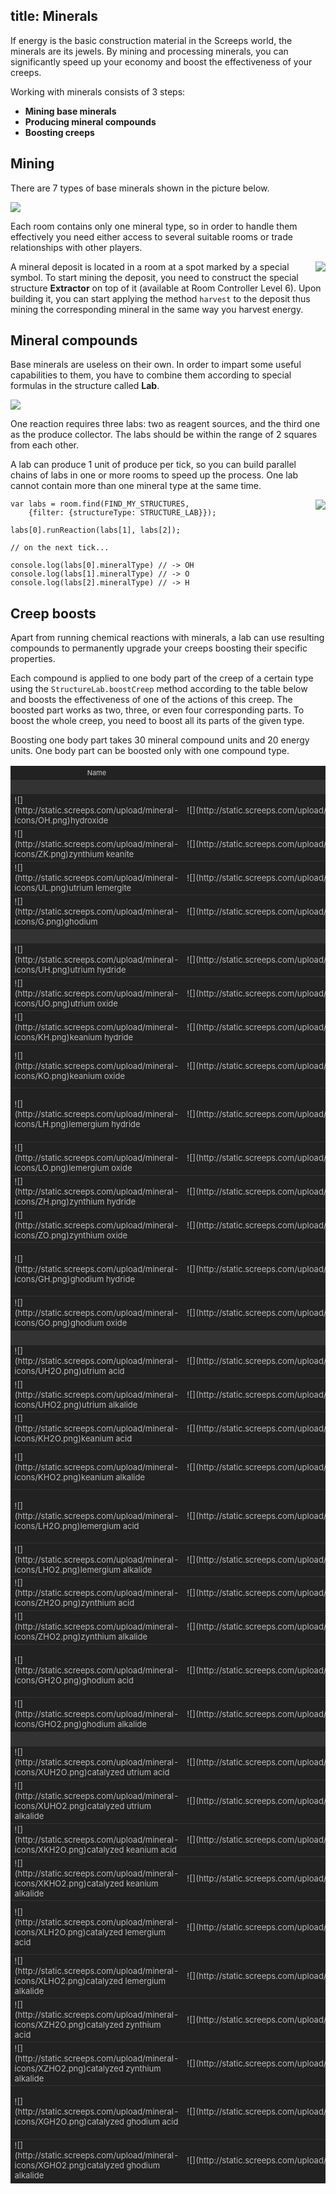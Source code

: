title: Minerals
---

If energy is the basic construction material in the Screeps world, the minerals are its jewels. By mining and processing minerals, you can significantly speed up your economy and boost the effectiveness of your creeps.

Working with minerals consists of 3 steps:

*   **Mining base minerals**
*   **Producing mineral compounds**
*   **Boosting creeps**

## Mining

There are 7 types of base minerals shown in the picture below.

![](img/minerals-01.png)
 
Each room contains only one mineral type, so in order to handle them effectively you need either access to several suitable rooms or trade relationships with other players.

<img src="img/mining_minerals.png" align="right">A mineral deposit is located in a room at a spot marked by a special symbol. To start mining the deposit, you need to construct the special structure **Extractor** on top of it (available at Room Controller Level 6). Upon building it, you can start applying the method `harvest` to the deposit thus mining the corresponding mineral in the same way you harvest energy.

## Mineral compounds

Base minerals are useless on their own. In order to impart some useful capabilities to them, you have to combine them according to special formulas in the structure called **Lab**.

![](img/minerals-02.png)

One reaction requires three labs: two as reagent sources, and the third one as the produce collector. The labs should be within the range of 2 squares from each other. 

A lab can produce 1 unit of produce per tick, so you can build parallel chains of labs in one or more rooms to speed up the process. One lab cannot contain more than one mineral type at the same time.

<img src="img/2016-03-09_10-32-33.gif" align="right">

    var labs = room.find(FIND_MY_STRUCTURES, 
        {filter: {structureType: STRUCTURE_LAB}});

    labs[0].runReaction(labs[1], labs[2]);

    // on the next tick...

    console.log(labs[0].mineralType) // -> OH
    console.log(labs[1].mineralType) // -> O
    console.log(labs[2].mineralType) // -> H

## Creep boosts

Apart from running chemical reactions with minerals, a lab can use resulting compounds to permanently upgrade your creeps boosting their specific properties.

Each compound is applied to one body part of the creep of a certain type using the `StructureLab.boostCreep` method according to the table below and boosts the effectiveness of one of the actions of this creep. The boosted part works as two, three, or even four corresponding parts. To boost the whole creep, you need to boost all its parts of the given type.

Boosting one body part takes 30 mineral compound units and 20 energy units. One body part can be boosted only with one compound type.

<style>
.minerals td {
    border-top: 1px solid #333;
    color: #bbb;
    background-color: #222;
    font-size: 13px;
}
@media (min-width: 1280px) {
    .minerals td:first-child {
        white-space: nowrap;
    }
}
.minerals td:nth-child(2) {
    white-space: nowrap;
}
.minerals td:nth-child(3) {
    text-align: center;
}
.minerals td:nth-child(4) {
    min-width: 87px;
}
.minerals code {
    background-color: #333;
    color: #eee;
    word-break: break-all;
}
.minerals img {
    margin-right: 5px;
    vertical-align: middle;
} 
.minerals__divider th {
    background-color: #333;
    color: #ffe099;
    text-align: center;
    font-size: 13px;
}
.minerals__head th {
    background-color: #222;
    color: #ccc;
    font-weight: normal !important;
    font-size: 11px;
}
</style>


<table class="minerals">
<colgroup>
<col></col>
<col></col>
<col></col>
<col></col>
</colgroup>
<tbody>
<tr class=minerals__head>
<th>Name</th>
<th>Formula</th>
<th>Time</th>
<th>Body part</th>
<th>Effect</th>
</tr>
<tr class=minerals__divider>
<th colspan="5" align="center">Base compounds</th>
</tr>
<tr>
<td>![](http://static.screeps.com/upload/mineral-icons/OH.png)hydroxide</td>
<td>![](http://static.screeps.com/upload/mineral-icons/H.png) + ![](http://static.screeps.com/upload/mineral-icons/O.png)</td>
<td>20</td>
<td>—</td>
<td>—</td>
</tr>
<tr>
<td>![](http://static.screeps.com/upload/mineral-icons/ZK.png)zynthium keanite</td>
<td>![](http://static.screeps.com/upload/mineral-icons/Z.png) + ![](http://static.screeps.com/upload/mineral-icons/K.png)</td>
<td>5</td>
<td>—</td>
<td>—</td>
</tr>
<tr>
<td>![](http://static.screeps.com/upload/mineral-icons/UL.png)utrium lemergite</td>
<td>![](http://static.screeps.com/upload/mineral-icons/U.png) + ![](http://static.screeps.com/upload/mineral-icons/L.png)</td>
<td>5</td>
<td>—</td>
<td>—</td>
</tr>
<tr>
<td>![](http://static.screeps.com/upload/mineral-icons/G.png)ghodium</td>
<td>![](http://static.screeps.com/upload/mineral-icons/ZK.png) + ![](http://static.screeps.com/upload/mineral-icons/UL.png)</td>
<td>5</td>
<td>—</td>
<td>—</td>
</tr>
<tr class=minerals__divider>
<th colspan="5" align="center">Tier 1 compounds</th>
</tr>
<tr>
<td>![](http://static.screeps.com/upload/mineral-icons/UH.png)utrium hydride</td>
<td>![](http://static.screeps.com/upload/mineral-icons/U.png) + ![](http://static.screeps.com/upload/mineral-icons/H.png)</td>
<td>10</td>
<td>`ATTACK`</td>
<td>+100% `attack` effectiveness</td>
</tr>
<tr>
<td>![](http://static.screeps.com/upload/mineral-icons/UO.png)utrium oxide</td>
<td>![](http://static.screeps.com/upload/mineral-icons/U.png) + ![](http://static.screeps.com/upload/mineral-icons/O.png)</td>
<td>10</td>
<td>`WORK`</td>
<td>+200% `harvest` effectiveness</td>
</tr>
<tr>
<td>![](http://static.screeps.com/upload/mineral-icons/KH.png)keanium hydride</td>
<td>![](http://static.screeps.com/upload/mineral-icons/K.png) + ![](http://static.screeps.com/upload/mineral-icons/H.png)</td>
<td>10</td>
<td>`CARRY`</td>
<td>+50 capacity</td>
</tr>
<tr>
<td>![](http://static.screeps.com/upload/mineral-icons/KO.png)keanium oxide</td>
<td>![](http://static.screeps.com/upload/mineral-icons/K.png) + ![](http://static.screeps.com/upload/mineral-icons/O.png)</td>
<td>10</td>
<td>`RANGED_ATTACK`</td>
<td>+100% `rangedAttack` and `rangedMassAttack` effectiveness</td>
</tr>
<tr>
<td>![](http://static.screeps.com/upload/mineral-icons/LH.png)lemergium hydride</td>
<td>![](http://static.screeps.com/upload/mineral-icons/L.png) + ![](http://static.screeps.com/upload/mineral-icons/H.png)</td>
<td>15</td>
<td>`WORK`</td>
<td>+50% `repair` and `build` effectiveness without increasing the energy cost</td>
</tr>
<tr>
<td>![](http://static.screeps.com/upload/mineral-icons/LO.png)lemergium oxide</td>
<td>![](http://static.screeps.com/upload/mineral-icons/L.png) + ![](http://static.screeps.com/upload/mineral-icons/O.png)</td>
<td>10</td>
<td>`HEAL`</td>
<td>+100% `heal` and `rangedHeal` effectiveness</td>
</tr>
<tr>
<td>![](http://static.screeps.com/upload/mineral-icons/ZH.png)zynthium hydride</td>
<td>![](http://static.screeps.com/upload/mineral-icons/Z.png) + ![](http://static.screeps.com/upload/mineral-icons/H.png)</td>
<td>20</td>
<td>`WORK`</td>
<td>+100% `dismantle` effectiveness</td>
</tr>
<tr>
<td>![](http://static.screeps.com/upload/mineral-icons/ZO.png)zynthium oxide</td>
<td>![](http://static.screeps.com/upload/mineral-icons/Z.png) + ![](http://static.screeps.com/upload/mineral-icons/O.png)</td>
<td>10</td>
<td>`MOVE`</td>
<td>+100% fatigue decrease speed</td>
</tr>
<tr>
<td>![](http://static.screeps.com/upload/mineral-icons/GH.png)ghodium hydride</td>
<td>![](http://static.screeps.com/upload/mineral-icons/G.png) + ![](http://static.screeps.com/upload/mineral-icons/H.png)</td>
<td>10</td>
<td>`WORK`</td>
<td>+50% `upgradeController` effectiveness without increasing the energy cost</td>
</tr>
<tr>
<td>![](http://static.screeps.com/upload/mineral-icons/GO.png)ghodium oxide</td>
<td>![](http://static.screeps.com/upload/mineral-icons/G.png) + ![](http://static.screeps.com/upload/mineral-icons/O.png)</td>
<td>10</td>
<td>`TOUGH`</td>
<td>-30% damage taken</td>
</tr>
<tr class=minerals__divider>
<th colspan="5" align="center">Tier 2 compounds</th>
</tr>
<tr>
<td>![](http://static.screeps.com/upload/mineral-icons/UH2O.png)utrium acid</td>
<td>![](http://static.screeps.com/upload/mineral-icons/UH.png) + ![](http://static.screeps.com/upload/mineral-icons/OH.png)</td>
<td>5</td>
<td>`ATTACK`</td>
<td>+200% `attack` effectiveness</td>
</tr>
<tr>
<td>![](http://static.screeps.com/upload/mineral-icons/UHO2.png)utrium alkalide</td>
<td>![](http://static.screeps.com/upload/mineral-icons/UO.png) + ![](http://static.screeps.com/upload/mineral-icons/OH.png)</td>
<td>5</td>
<td>`WORK`</td>
<td>+400% `harvest` effectiveness</td>
</tr>
<tr>
<td>![](http://static.screeps.com/upload/mineral-icons/KH2O.png)keanium acid</td>
<td>![](http://static.screeps.com/upload/mineral-icons/KH.png) + ![](http://static.screeps.com/upload/mineral-icons/OH.png)</td>
<td>5</td>
<td>`CARRY`</td>
<td>+100 capacity</td>
</tr>
<tr>
<td>![](http://static.screeps.com/upload/mineral-icons/KHO2.png)keanium alkalide</td>
<td>![](http://static.screeps.com/upload/mineral-icons/KO.png) + ![](http://static.screeps.com/upload/mineral-icons/OH.png)</td>
<td>5</td>
<td>`RANGED_ATTACK`</td>
<td>+200% `rangedAttack` and `rangedMassAttack` effectiveness</td>
</tr>
<tr>
<td>![](http://static.screeps.com/upload/mineral-icons/LH2O.png)lemergium acid</td>
<td>![](http://static.screeps.com/upload/mineral-icons/LH.png) + ![](http://static.screeps.com/upload/mineral-icons/OH.png)</td>
<td>10</td>
<td>`WORK`</td>
<td>+80% `repair` and `build` effectiveness without increasing the energy cost</td>
</tr>
<tr>
<td>![](http://static.screeps.com/upload/mineral-icons/LHO2.png)lemergium alkalide</td>
<td>![](http://static.screeps.com/upload/mineral-icons/LO.png) + ![](http://static.screeps.com/upload/mineral-icons/OH.png)</td>
<td>5</td>
<td>`HEAL`</td>
<td>+200% `heal` and `rangedHeal` effectiveness</td>
</tr>
<tr>
<td>![](http://static.screeps.com/upload/mineral-icons/ZH2O.png)zynthium acid</td>
<td>![](http://static.screeps.com/upload/mineral-icons/ZH.png) + ![](http://static.screeps.com/upload/mineral-icons/OH.png)</td>
<td>40</td>
<td>`WORK`</td>
<td>+200% `dismantle` effectiveness</td>
</tr>
<tr>
<td>![](http://static.screeps.com/upload/mineral-icons/ZHO2.png)zynthium alkalide</td>
<td>![](http://static.screeps.com/upload/mineral-icons/ZO.png) + ![](http://static.screeps.com/upload/mineral-icons/OH.png)</td>
<td>5</td>
<td>`MOVE`</td>
<td>+200% fatigue decrease speed</td>
</tr>
<tr>
<td>![](http://static.screeps.com/upload/mineral-icons/GH2O.png)ghodium acid</td>
<td>![](http://static.screeps.com/upload/mineral-icons/GH.png) + ![](http://static.screeps.com/upload/mineral-icons/OH.png)</td>
<td>15</td>
<td>`WORK`</td>
<td>+80% `upgradeController` effectiveness without increasing the energy cost</td>
</tr>
<tr>
<td>![](http://static.screeps.com/upload/mineral-icons/GHO2.png)ghodium alkalide</td>
<td>![](http://static.screeps.com/upload/mineral-icons/GO.png) + ![](http://static.screeps.com/upload/mineral-icons/OH.png)</td>
<td>30</td>
<td>`TOUGH`</td>
<td>-50% damage taken</td>
</tr>
<tr class=minerals__divider>
<th colspan="5" align="center">Tier 3 compounds</th>
</tr>
<tr>
<td>![](http://static.screeps.com/upload/mineral-icons/XUH2O.png)catalyzed utrium acid</td>
<td>![](http://static.screeps.com/upload/mineral-icons/UH2O.png) + ![](http://static.screeps.com/upload/mineral-icons/X.png)</td>
<td>60</td>
<td>`ATTACK`</td>
<td>+300% `attack` effectiveness</td>
</tr>
<tr>
<td>![](http://static.screeps.com/upload/mineral-icons/XUHO2.png)catalyzed utrium alkalide</td>
<td>![](http://static.screeps.com/upload/mineral-icons/UHO2.png) + ![](http://static.screeps.com/upload/mineral-icons/X.png)</td>
<td>60</td>
<td>`WORK`</td>
<td>+600% `harvest` effectiveness</td>
</tr>
<tr>
<td>![](http://static.screeps.com/upload/mineral-icons/XKH2O.png)catalyzed keanium acid</td>
<td>![](http://static.screeps.com/upload/mineral-icons/KH2O.png) + ![](http://static.screeps.com/upload/mineral-icons/X.png)</td>
<td>60</td>
<td>`CARRY`</td>
<td>+150 capacity</td>
</tr>
<tr>
<td>![](http://static.screeps.com/upload/mineral-icons/XKHO2.png)catalyzed keanium alkalide</td>
<td>![](http://static.screeps.com/upload/mineral-icons/KHO2.png) + ![](http://static.screeps.com/upload/mineral-icons/X.png)</td>
<td>60</td>
<td>`RANGED_ATTACK`</td>
<td>+300% `rangedAttack` and `rangedMassAttack` effectiveness</td>
</tr>
<tr>
<td>![](http://static.screeps.com/upload/mineral-icons/XLH2O.png)catalyzed lemergium acid</td>
<td>![](http://static.screeps.com/upload/mineral-icons/LH2O.png) + ![](http://static.screeps.com/upload/mineral-icons/X.png)</td>
<td>65</td>
<td>`WORK`</td>
<td>+100% `repair` and `build` effectiveness without increasing the energy cost</td>
</tr>
<tr>
<td>![](http://static.screeps.com/upload/mineral-icons/XLHO2.png)catalyzed lemergium alkalide</td>
<td>![](http://static.screeps.com/upload/mineral-icons/LHO2.png) + ![](http://static.screeps.com/upload/mineral-icons/X.png)</td>
<td>60</td>
<td>`HEAL`</td>
<td>+300% `heal` and `rangedHeal` effectiveness</td>
</tr>
<tr>
<td>![](http://static.screeps.com/upload/mineral-icons/XZH2O.png)catalyzed zynthium acid</td>
<td>![](http://static.screeps.com/upload/mineral-icons/ZH2O.png) + ![](http://static.screeps.com/upload/mineral-icons/X.png)</td>
<td>160</td>
<td>`WORK`</td>
<td>+300% `dismantle` effectiveness</td>
</tr>
<tr>
<td>![](http://static.screeps.com/upload/mineral-icons/XZHO2.png)catalyzed zynthium alkalide</td>
<td>![](http://static.screeps.com/upload/mineral-icons/ZHO2.png) + ![](http://static.screeps.com/upload/mineral-icons/X.png)</td>
<td>60</td>
<td>`MOVE`</td>
<td>+300% fatigue decrease speed</td>
</tr>
<tr>
<td>![](http://static.screeps.com/upload/mineral-icons/XGH2O.png)catalyzed ghodium acid</td>
<td>![](http://static.screeps.com/upload/mineral-icons/GH2O.png) + ![](http://static.screeps.com/upload/mineral-icons/X.png)</td>
<td>80</td>
<td>`WORK`</td>
<td>+100% `upgradeController` effectiveness without increasing the energy cost</td>
</tr>
<tr>
<td>![](http://static.screeps.com/upload/mineral-icons/XGHO2.png)catalyzed ghodium alkalide</td>
<td>![](http://static.screeps.com/upload/mineral-icons/GHO2.png) + ![](http://static.screeps.com/upload/mineral-icons/X.png)</td>
<td>150</td>
<td>`TOUGH`</td>
<td>-70% damage taken</td>
</tr>
</tbody>
</table>
